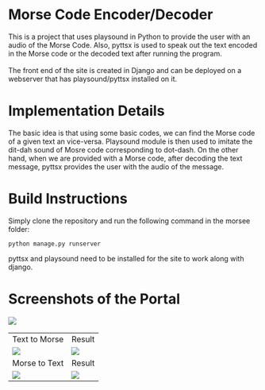 <h1>Morse Code Encoder/Decoder</h1>

This is a project that uses playsound in Python to provide the user with an audio of the Morse Code. Also, pyttsx is used to speak out the text encoded in the Morse code or the decoded text after running the program. 
<br>
<br>
The front end of the site is created in Django and can be deployed on a webserver that has playsound/pyttsx installed on it. 

<h1>Implementation Details</h1>
The basic idea is that using some basic codes, we can find the Morse code of a given text an vice-versa. Playsound module is then used to imitate the dit-dah sound of Mosre code corresponding to dot-dash. On the other hand, when we are provided with a Morse code, after decoding the text message, pyttsx provides the user with the audio of the message.

<h1>Build Instructions</h1>
Simply clone the repository and run the following command in the morsee folder:

```python manage.py runserver```

pyttsx and playsound need to be installed for the site to work along with django. 
<h1>Screenshots of the Portal</h1>
<img src='mor1.png'><br>
<table>
  <tr>
    <td>Text to Morse</td>
     <td>Result</td>
  </tr>
  <tr>
    <td><img src="mor2.png" </td>
    <td><img src="mor3.png" </td>
  </tr>
  <tr>
    <td>Morse to Text</td>
     <td>Result</td>
  </tr>
  <tr>
    <td><img src="mor6.png" </td>
    <td><img src="mor5.png" </td>
  </tr>
 </table>
